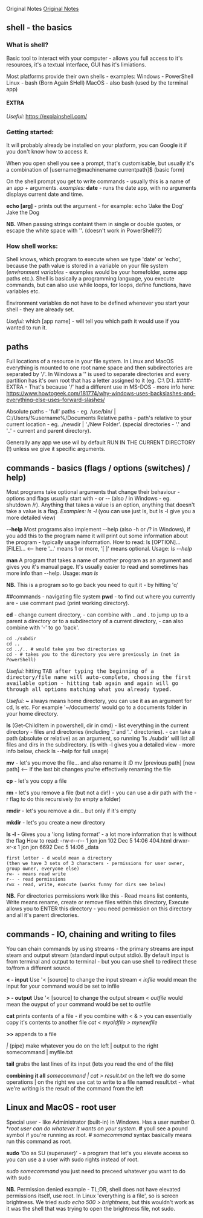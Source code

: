 Original Notes [Original Notes](https://missing.csail.mit.edu/2020/course-shell/)

## shell - the basics

### What is shell?
Basic tool to interact with your computer - allows you full access to it's resources, it's a textual interface, GUI has it's limiations.

Most platforms provide their own shells - examples:
Windows - PowerShell
Linux - bash (Born Again SHell)
MacOS - also bash (used by the terminal app)

#### EXTRA
_Useful:_ https://explainshell.com/


### Getting started:
It will probably already be installed on your platform, you can Google it if you don't know how to access it.

When you open shell you see a prompt, that's customisable, but usually it's a combination of [username@machinename currentpath]$
(basic form)

On the shell prompt you get to write commands - usually this is a name of an app + arguments.
_examples:_
**date**
\- runs the date app, with no arguments displays current date and time.

**echo [arg]**
\- prints out the argument - for example:
echo 'Jake the Dog'
Jake the Dog

**NB.** When passing strings containt them in single or double quotes, or escape the white space with '\'. (doesn't work in PowerShell??)


### How shell works:
Shell knows, which program to execute when we type 'date' or 'echo', because the path value is stored in a variable on your file system (*environment variables* - examples would be your homefolder, some app paths etc.).
Shell is basically a programming language, you execute commands, but can also use while loops, for loops, define functions, have variables etc.

Environment variables do not have to be defined whenever you start your shell - they are already set.

_Useful:_ which [app name]
\- will tell you which path it would use if you wanted to run it.


## paths 
Full locations of a resource in your file system. In Linux and MacOS everything is mounted to one root name space and then subdirectories are separated by '/'.
In Windows a '\' is used to separate directories and every partition has it's own root that has a letter assigned to it (eg. C:\ D:\).
####- EXTRA -
That's because '/' had a different use in MS-DOS - more info here: https://www.howtogeek.com/181774/why-windows-uses-backslashes-and-everything-else-uses-forward-slashes/

Absolute paths - 'full' paths - eg. /use/bin/ | C:/Users/%username%/Documents
Relative paths - path's relative to your current location - eg. ./newdir | './New Folder'.
(special directories - '.' and '..' - current and parent directory).

Generally any app we use wil by default RUN IN THE CURRENT DIRECTORY (!) unless we give it specific arguments.

## commands - basics (flags / options (switches) / help) 
Most programs take optional arguments that change their behaviour - options and flags usually start with - or -- (also / in Windows - eg. shutdown /r).
Anything that takes a value is an option, anything that doesn't take a value is a flag.
_Examples:_ *ls -l* (you can use just ls, but ls -l give you a more detailed view)

**--help**
Most programs also implement --help (also -h or /? in Windows), if you add this to the program name it will print out some information about the program - typically usage information.
How to read: ls [OPTION]... [FILE]...  <-- here '...' means 1 or more, '[ ]' means optional.
Usage: _ls --help_

**man**
A program that takes a name of another program as an argument and gives you it's manual page. It's usually easier to read and sometimes has more info than --help.
Usage: _man ls_

**NB.** This is a program so to go back you need to quit it - by hitting 'q'


##commands - navigating file system
**pwd**
\- to find out where you currently are - use commant pwd (print working directory).

**cd**
\- change current directory,
\- can combine with .. and . to jump up to a parent a directory or to a subdirectory of a current directory,
\- can also combine with '-' to go 'back'.

	cd ./subdir
	cd ..
	cd ../.. # would take you two directories up
	cd - # takes you to the directory you were previously in (not in PowerShell)

_Useful:_ hitting <kbd>TAB<kbd> after typing the beginning of a directory/file name will auto-complete, choosing the first available option - hitting tab again and again will go through all options matching what you already typed.

_Useful:_ **~** always means home directory, you can use it as an argument for cd, ls etc. For example '~/documents' would go to a documents folder in your home directory.

**ls**   (Get-ChildItem in powershell, dir in cmd)
\- list everything in the current directory - files and directories (including '.' and '..' directories).
\- can take a path (absolute or relative) as an argument, so running 'ls ./subdir' will list all files and dirs in the subdirectory. 
(ls with -l gives you a detailed view - more info below, check ls --help for full usage)

**mv**
\- let's you move the file... and also rename it :D
mv [previous path] [new path]  <-- if the last bit changes you're effectively renaming the file

**cp**
\- let's you copy a file

**rm**
\- let's you remove a file (but not a dir!) - you can use a dir path with the -r flag to do this recursively (to empty a folder)

**rmdir**
\- let's you remove a dir... but only if it's empty

**mkdir**
\- let's you create a new directory

**ls -l**
\- Gives you a 'long listing format' - a lot more information that ls without the flag
How to read:
	-rw-r--r-- 1 jon jon     102 Dec 5 14:06 404.html
	drwxr-xr-x 1 jon jon	6692 Dec 5 14:06 _data  

	first letter - d would mean a directory
	(then we have 3 sets of 3 characters - permissions for user owner, group owner, everyone else)
	rw- - means read write
	r-- - read permissions
	rwx - read, write, execute (works funny for dirs see below)

**NB.** For directories permissions work like this - Read means list contents, Write means rename, create or remove files within this directory, Execute allows you to ENTER this directory - you need permission on this directory and all it's parent directories.


## commands - IO, chaining and writing to files
You can chain commands by using streams - the primary streams are input steam and output stream (standard input output stdio).
By default input is from terminal and output to terminal - but you can use shell to redirect these to/from a different source.

**< - input**
Use '< [source] to change the input stream
_< infile_ would mean the input for your command would be set to infile

**> - output**
Use '< [source] to change the output stream
_< outfile_ would mean the ouyput of your command would be set to outfile

**cat**
prints contents of a file - if you combine with < & > you can essentially copy it's contents to another file
_cat < myoldfile > mynewfile_

**>>**
appends to a file

*|* (pipe)
make whatever you do on the left | output to the right
somecommand | myfile.txt

**tail**
grabs the last lines of its input (lets you read the end of the file)

**combining it all**
_somecommand | cat > result.txt_
on the left we do some operations | on the right we use cat to write to a file named result.txt - what we're writing is the result of the command from the left


## Linux and MacOS - root user
Special user - like Administrator (built-in) in Windows.
Has a user number 0.
**root user can do whatever it wants on your system.*
**#** youll see a pound symbol if you're running as root.
_# somecommand_ syntax basically means run this command as root.

**sudo**
'Do as SU (superuser)' - a program that let's you elevate access so you can use a a user with sudo rights instead of root.

_sudo somecommand_ you just need to preceed whatever you want to do with sudo

**NB.** Permission denied example - TL;DR, shell does not have elevated permissions itself, use root. 
In Linux 'everything is a file', so is screen brightness. We tried _sudo echo 500 > brightness_, but this wouldn't work as it was the shell that was trying to open the brightness file, not sudo.
